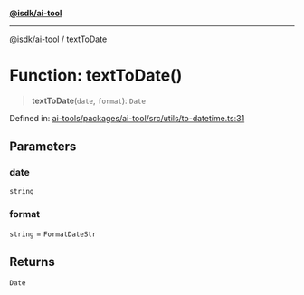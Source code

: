 [**@isdk/ai-tool**](../README.md)

***

[@isdk/ai-tool](../globals.md) / textToDate

# Function: textToDate()

> **textToDate**(`date`, `format`): `Date`

Defined in: [ai-tools/packages/ai-tool/src/utils/to-datetime.ts:31](https://github.com/isdk/ai-tool.js/blob/a24331161aecd2d7bbd8dc9f9cd3d984871261cb/src/utils/to-datetime.ts#L31)

## Parameters

### date

`string`

### format

`string` = `FormatDateStr`

## Returns

`Date`
